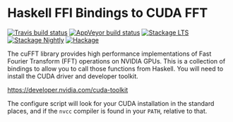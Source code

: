 Haskell FFI Bindings to CUDA FFT
================================

[![Travis build status](https://img.shields.io/travis/tmcdonell/cufft/master.svg?label=linux)](https://travis-ci.org/tmcdonell/cufft)
[![AppVeyor build status](https://img.shields.io/appveyor/ci/tmcdonell/cufft/master.svg?label=windows)](https://ci.appveyor.com/project/tmcdonell/cufft)
[![Stackage LTS](https://stackage.org/package/cufft/badge/lts)](https://stackage.org/lts/package/cufft)
[![Stackage Nightly](https://stackage.org/package/cufft/badge/nightly)](https://stackage.org/nightly/package/cufft)
[![Hackage](https://img.shields.io/hackage/v/cufft.svg)](https://hackage.haskell.org/package/cufft)

The cuFFT library provides high performance implementations of Fast Fourier
Transform (FFT) operations on NVIDIA GPUs. This is a collection of bindings to
allow you to call those functions from Haskell. You will need to install the
CUDA driver and developer toolkit.

  <https://developer.nvidia.com/cuda-toolkit>

The configure script will look for your CUDA installation in the standard
places, and if the `nvcc` compiler is found in your `PATH`, relative to that.

